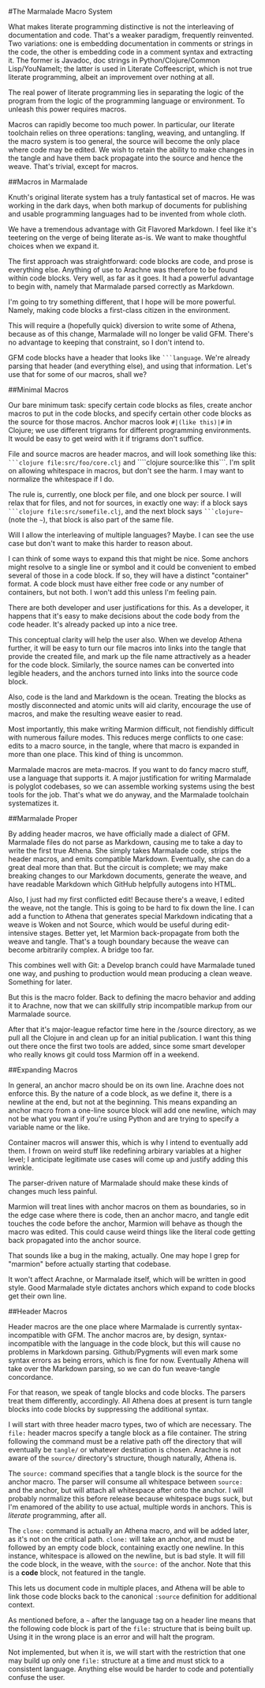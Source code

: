 #The Marmalade Macro System

What makes literate programming distinctive is not the interleaving of documentation and code. That's a weaker paradigm, frequently reinvented. Two variations: one is embedding documentation in comments or strings in the code, the other is embedding code in a comment syntax and extracting it. The former is Javadoc, doc strings in Python/Clojure/Common Lisp/YouNameIt; the latter is used in Literate Coffeescript, which is not true literate programming, albeit an improvement over nothing at all.

The real power of literate programming lies in separating the logic of the program from the logic of the programming language or environment. To unleash this power requires macros.

Macros can rapidly become too much power. In particular, our literate toolchain relies on three operations: tangling, weaving, and untangling. If the macro system is too general, the source will become the only place where code may be edited. We wish to retain the ability to make changes in the tangle and have them back propagate into the source and hence the weave. That's trivial, except for macros.

##Macros in Marmalade

Knuth's original literate system has a truly fantastical set of macros. He was working in the dark days, when both markup of documents for publishing and usable programming languages had to be invented from whole cloth.

We have a tremendous advantage with Git Flavored Markdown. I feel like it's teetering on the verge of being literate as-is. We want to make thoughtful choices when we expand it.

The first approach was straightforward: code blocks are code, and prose is everything else. Anything of use to Arachne was therefore to be found within code blocks. Very well, as far as it goes. It had a powerful advantage to begin with, namely that Marmalade parsed correctly as Markdown. 

I'm going to try something different, that I hope will be more powerful. Namely, making code blocks a first-class citizen in the environment.

This will require a (hopefully quick) diversion to write some of Athena, because as of this change, Marmalade will no longer be valid GFM. There's no advantage to keeping that constraint, so I don't intend to.

GFM code blocks have a header that looks like ```` ```language ````. We're already parsing that header (and everything else), and using that information. Let's use that for some of our macros, shall we?

##Minimal Macros

Our bare minimum task: specify certain code blocks as files, create anchor macros to put in the code blocks, and specify certain other code blocks as the source for those macros. Anchor macros look ` #|(like this)|# ` in Clojure; we use different trigrams for different programming environments. It would be easy to get weird with it if trigrams don't suffice.

File and source macros are header macros, and will look something like this: ```` ```clojure file:src/foo/core.clj ```` and ````clojure source:like this```. I'm split on allowing whitespace in macros, but don't see the harm. I may want to normalize the whitespace if I do.

The rule is, currently, one block per file, and one block per source. I will relax that for files, and not for sources, in exactly one way: if a block says ```` ```clojure file:src/somefile.clj ````, and the next block says ```` ```clojure~ ```` (note the `~`), that block is also part of the same file.

Will I allow the interleaving of multiple languages? Maybe. I can see the use case but don't want to make this harder to reason about.

I can think of some ways to expand this that might be nice. Some anchors might resolve to a single line or symbol and it could be convenient to embed several of those in a code block. If so, they will have a distinct "container" format. A code block must have either free code or any number of containers, but not both. I won't add this unless I'm feeling pain.

There are both developer and user justifications for this. As a developer, it happens that it's easy to make decisions about the code body from the code header. It's already packed up into a nice tree.

This conceptual clarity will help the user also. When we develop Athena further, it will be easy to turn our file macros into links into the tangle that provide the created file, and mark up the file name attractively as a header for the code block. Similarly, the source names can be converted into legible headers, and the anchors turned into links into the source code block.

Also, code is the land and Markdown is the ocean. Treating the blocks as mostly disconnected and atomic units will aid clarity, encourage the use of macros, and make the resulting weave easier to read.

Most importantly, this make writing Marmion difficult, not fiendishly difficult with numerous failure modes. This reduces merge conflicts to one case: edits to a macro source, in the tangle, where that macro is expanded in more than one place. This kind of thing is uncommon.

Marmalade macros are meta-macros. If you want to do fancy macro stuff, use a language that supports it. A major justification for writing Marmalade is polyglot codebases, so we can assemble working systems using the best tools for the job. That's what we do anyway, and the Marmalade toolchain systematizes it.

##Marmalade Proper

By adding header macros, we have officially made a dialect of GFM. Marmalade files do not parse as Markdown, causing me to take a day to write the first true Athena. She simply takes Marmalade code, strips the header macros, and emits compatible Markdown. Eventually, she can do a great deal more than that. But the circuit is complete; we may make breaking changes to our Markdown documents, generate the weave, and have readable Markdown which GitHub helpfully autogens into HTML.

Also, I just had my first conflicted edit! Because there's a weave, I edited the weave, not the tangle. This is going to be hard to fix down the line. I can add a function to Athena that generates special Markdown indicating that a weave is Woken and not Source, which would be useful during edit-intensive stages. Better yet, let Marmion back-propagate from both the weave and tangle. That's a tough boundary because the weave can become arbitrarily complex. A bridge too far. 

This combines well with Git: a Develop branch could have Marmalade tuned one way, and pushing to production would mean producing a clean weave. Something for later.

But this is the macro folder. Back to defining the macro behavior and adding it to Arachne, now that we can skillfully strip incompatible markup from our Marmalade source.

After that it's major-league refactor time here in the /source directory, as we pull all the Clojure in and clean up for an initial publication. I want this thing out there once the first two tools are added, since some smart developer who really knows git could toss Marmion off in a weekend.

##Expanding Macros

In general, an anchor macro should be on its own line. Arachne does not enforce this. By the nature of a code block, as we define it, there is a newline at the end, but not at the beginning. This means expanding an anchor macro from a one-line source block will add one newline, which may not be what you want if you're using Python and are trying to specify a variable name or the like.

Container macros will answer this, which is why I intend to eventually add them. I frown on weird stuff like redefining arbirary variables at a higher level; I anticipate legitimate use cases will come up and justify adding this wrinkle.

The parser-driven nature of Marmalade should make these kinds of changes much less painful.

Marmion will treat lines with anchor macros on them as boundaries, so in the edge case where there is code, then an anchor macro, and tangle edit touches the code before the anchor, Marmion will behave as though the macro was edited. This could cause weird things like the literal code getting back propagated into the anchor source.

That sounds like a bug in the making, actually. One may hope I grep for "marmion" before actually starting that codebase.

It won't affect Arachne, or Marmalade itself, which will be written in good style. Good Marmalade style dictates anchors which expand to code blocks get their own line.

##Header Macros

Header macros are the one place where Marmalade is currently syntax-incompatible with GFM. The anchor macros are, by design, syntax-incompatible with the language in the code block, but this will cause no problems in Markdown parsing. Github/Pygments will even mark some syntax errors as being errors, which is fine for now. Eventually Athena will take over the Markdown parsing, so we can do fun weave-tangle concordance.

For that reason, we speak of tangle blocks and code blocks. The parsers treat them differently, accordingly. All Athena does at present is turn tangle blocks into code blocks by suppressing the additional syntax.

I will start with three header macro types, two of which are necessary. The `file:` header macros specify a tangle block as a file container. The string following the command must be a relative path off the directory that will eventually be `tangle/` or whatever destination is chosen. Arachne is not aware of the `source/` directory's structure, though naturally, Athena is.

The `source:` command specifies that a tangle block is the source for the anchor macro. The parser will consume all whitespace between `source:` and the anchor, but will attach all whitespace after onto the anchor. I will probably normalize this before release because whitespace bugs suck, but I'm enamored of the ability to use actual, multiple words in anchors. This is *literate* programming, after all.

The `clone:` command is actually an Athena macro, and will be added later, as it's not on the critical path. `clone:` will take an anchor, and must be followed by an empty code block, containing exactly one newline. In this instance, whitespace is allowed on the newline, but is bad style. It will fill the code block, in the weave, with the `source:` of the anchor. Note that this is a **code** block, not featured in the tangle. 

This lets us document code in multiple places, and Athena will be able to link those code blocks back to the canonical `:source` definition for additional context.

As mentioned before, a `~` after the language tag on a header line means that the following code block is part of the `file:` structure that is being built up. Using it in the wrong place is an error and will halt the program.

Not implemented, but when it is, we will start with the restriction that one may build up only one `file:` structure at a time and must stick to a consistent language. Anything else would be harder to code and potentially confuse the user.
